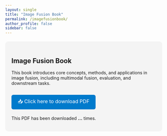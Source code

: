 ```yaml
---
layout: single
title: "Image Fusion Book"
permalink: /imagefusionbook/
author_profile: false
sidebar: false
---
```


<style>
.book-section {
  margin-top: 20px;
  padding: 20px;
  background: #f4f4f4;
  border-radius: 10px;
}

.download-button {
  display: inline-block;
  background-color: #007acc;
  color: white;
  padding: 10px 20px;
  border-radius: 6px;
  text-decoration: none;
  font-size: 16px;
  margin-top: 15px;
}

.download-button:hover {
  background-color: #005fa3;
}
</style>

<div class="book-section">
  <h2>Image Fusion Book</h2>
  <p>This book introduces core concepts, methods, and applications in image fusion, including multimodal fusion, evaluation, and downstream tasks.</p>

  <a id="downloadBtn" class="download-button" href="/files/ImageFusionBook.pdf" download>
    📥 Click here to download PDF
  </a>

  <p style="margin-top: 20px;">This PDF has been downloaded <strong><span id="downloadCounter">...</span></strong> times.</p>
</div>

<!-- Firebase SDK -->
<script src="https://www.gstatic.com/firebasejs/8.10.1/firebase-app.js"></script>
<script src="https://www.gstatic.com/firebasejs/8.10.1/firebase-database.js"></script>

<script>
  // Firebase 配置
  console.log("✅ Firebase initialized, binding download click...");
  const firebaseConfig = {
    apiKey: "AIzaSyB19A68eFKpNSgID_ZqkIxXOxtj0uIqHv8",
    authDomain: "imagefusion-book-download.firebaseapp.com",
    databaseURL: "https://imagefusion-book-download-default-rtdb.firebaseio.com",
    projectId: "imagefusion-book-download",
    storageBucket: "imagefusion-book-download.appspot.com",
    messagingSenderId: "671210950650",
    appId: "1:671210950650:web:29a7c67c612427c07dde43",
    measurementId: "G-B5BGW0945J"
  };

  // 初始化 Firebase
  firebase.initializeApp(firebaseConfig);

  // 引用数据库中的 downloadCount
  const countRef = firebase.database().ref("downloadCount");

  // 实时更新页面上显示的下载次数
  countRef.on('value', function(snapshot) {
    document.getElementById('downloadCounter').innerText = snapshot.val() || 0;
  });

  // 动态绑定下载事件（页面加载完成后）
  window.addEventListener('DOMContentLoaded', function () {
    const downloadBtn = document.getElementById("downloadBtn");
    if (downloadBtn) {
      downloadBtn.addEventListener("click", function () {
        countRef.transaction(function(current) {
          return (current || 0) + 1;
        });
      });
    }
  });
</script>
